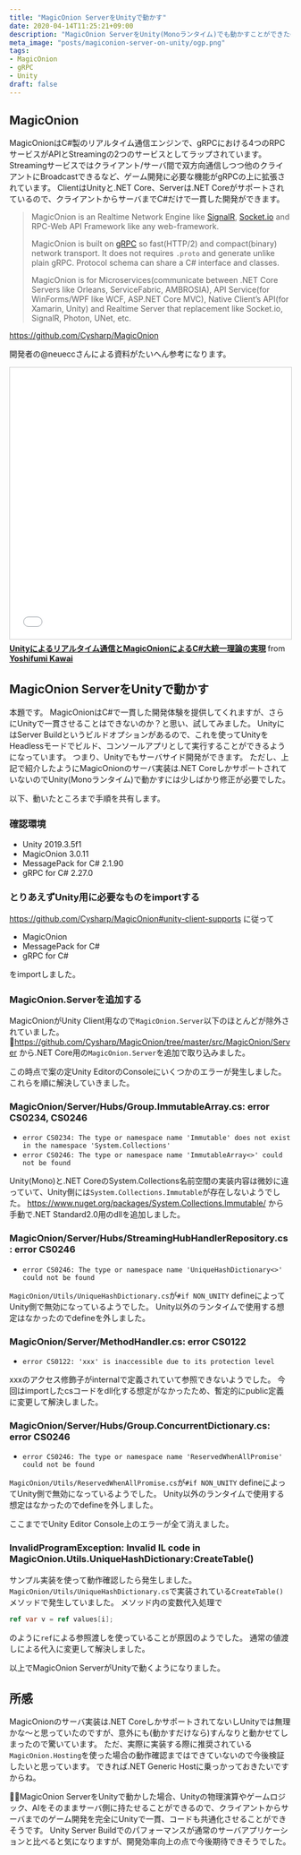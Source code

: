 ```yaml
---
title: "MagicOnion ServerをUnityで動かす"
date: 2020-04-14T11:25:21+09:00
description: "MagicOnion ServerをUnity(Monoランタイム)でも動かすことができたので紹介します。"
meta_image: "posts/magiconion-server-on-unity/ogp.png"
tags:
- MagicOnion
- gRPC
- Unity
draft: false
---
```


## MagicOnion
MagicOnionはC#製のリアルタイム通信エンジンで、gRPCにおける4つのRPCサービスがAPIとStreamingの2つのサービスとしてラップされています。Streamingサービスではクライアント/サーバ間で双方向通信しつつ他のクライアントにBroadcastできるなど、ゲーム開発に必要な機能がgRPCの上に拡張されています。
ClientはUnityと.NET Core、Serverは.NET Coreがサポートされているので、クライアントからサーバまでC#だけで一貫した開発ができます。

> MagicOnion is an Realtime Network Engine like [SignalR](https://github.com/aspnet/AspNetCore/tree/master/src/SignalR), [Socket.io](https://socket.io/) and RPC-Web API Framework like any web-framework.
>
> MagicOnion is built on [gRPC](https://grpc.io/) so fast(HTTP/2) and compact(binary) network transport. It does not requires `.proto` and generate unlike plain gRPC. Protocol schema can share a C# interface and classes.
>
> MagicOnion is for Microservices(communicate between .NET Core Servers like Orleans, ServiceFabric, AMBROSIA), API Service(for WinForms/WPF like WCF, ASP.NET Core MVC), Native Client’s API(for Xamarin, Unity) and Realtime Server that replacement like Socket.io, SignalR, Photon, UNet, etc.

https://github.com/Cysharp/MagicOnion

開発者の@neueccさんによる資料がたいへん参考になります。
<iframe src="//www.slideshare.net/slideshow/embed_code/key/s9FspXgoqnZxvL" width="595" height="485" frameborder="0" marginwidth="0" marginheight="0" scrolling="no" style="border:1px solid #CCC; border-width:1px; margin-bottom:5px; max-width: 100%;" allowfullscreen> </iframe> <div style="margin-bottom:5px"> <strong> <a href="//www.slideshare.net/neuecc/unitymagiconionc" title="Unityによるリアルタイム通信とMagicOnionによるC#大統一理論の実現" target="_blank">Unityによるリアルタイム通信とMagicOnionによるC#大統一理論の実現</a> </strong> from <strong><a href="https://www.slideshare.net/neuecc" target="_blank">Yoshifumi Kawai</a></strong> </div>

## MagicOnion ServerをUnityで動かす
本題です。
MagicOnionはC#で一貫した開発体験を提供してくれますが、さらにUnityで一貫させることはできないのか？と思い、試してみました。
UnityにはServer Buildというビルドオプションがあるので、これを使ってUnityをHeadlessモードでビルド、コンソールアプリとして実行することができるようになっています。
つまり、Unityでもサーバサイド開発ができます。
ただし、上記で紹介したようにMagicOnionのサーバ実装は.NET CoreしかサポートされていないのでUnity(Monoランタイム)で動かすには少しばかり修正が必要でした。

以下、動いたところまで手順を共有します。

### 確認環境
- Unity 2019.3.5f1
- MagicOnion 3.0.11
- MessagePack for C# 2.1.90
- gRPC for C# 2.27.0

### とりあえずUnity用に必要なものをimportする
https://github.com/Cysharp/MagicOnion#unity-client-supports に従って
- MagicOnion
- MessagePack for C#
- gRPC for C#

をimportしました。

### MagicOnion.Serverを追加する
MagicOnionがUnity Client用なので`MagicOnion.Server`以下のほとんどが除外されていました。
https://github.com/Cysharp/MagicOnion/tree/master/src/MagicOnion/Server から.NET Core用の`MagicOnion.Server`を追加で取り込みました。

この時点で案の定Unity EditorのConsoleにいくつかのエラーが発生しました。
これらを順に解決していきました。

### MagicOnion/Server/Hubs/Group.ImmutableArray.cs: error CS0234, CS0246
- `error CS0234: The type or namespace name 'Immutable' does not exist in the namespace 'System.Collections'`
- `error CS0246: The type or namespace name 'ImmutableArray<>' could not be found`

Unity(Mono)と.NET CoreのSystem.Collections名前空間の実装内容は微妙に違っていて、Unity側には`System.Collections.Immutable`が存在しないようでした。
https://www.nuget.org/packages/System.Collections.Immutable/ から手動で.NET Standard2.0用のdllを追加しました。

### MagicOnion/Server/Hubs/StreamingHubHandlerRepository.cs: error CS0246
- `error CS0246: The type or namespace name 'UniqueHashDictionary<>' could not be found`

`MagicOnion/Utils/UniqueHashDictionary.cs`が`#if NON_UNITY` defineによってUnity側で無効になっているようでした。
Unity以外のランタイムで使用する想定はなかったのでdefineを外しました。

### MagicOnion/Server/MethodHandler.cs: error CS0122
- `error CS0122: 'xxx' is inaccessible due to its protection level`

xxxのアクセス修飾子がinternalで定義されていて参照できないようでした。
今回はimportしたcsコードをdll化する想定がなかったため、暫定的にpublic定義に変更して解決しました。

### MagicOnion/Server/Hubs/Group.ConcurrentDictionary.cs: error CS0246
- `error CS0246: The type or namespace name 'ReservedWhenAllPromise' could not be found`

`MagicOnion/Utils/ReservedWhenAllPromise.cs`が`#if NON_UNITY` defineによってUnity側で無効になっているようでした。
Unity以外のランタイムで使用する想定はなかったのでdefineを外しました。

ここまででUnity Editor Console上のエラーが全て消えました。

### InvalidProgramException: Invalid IL code in MagicOnion.Utils.UniqueHashDictionary:CreateTable()
サンプル実装を使って動作確認したら発生しました。
`MagicOnion/Utils/UniqueHashDictionary.cs`で実装されている`CreateTable()`メソッドで発生していました。
メソッド内の変数代入処理で
```cs
ref var v = ref values[i];
```
のように`ref`による参照渡しを使っていることが原因のようでした。
通常の値渡しによる代入に変更して解決しました。

以上でMagicOnion ServerがUnityで動くようになりました。

## 所感
MagicOnionのサーバ実装は.NET CoreしかサポートされてないしUnityでは無理かな〜と思っていたのですが、意外にも(動かすだけなら)すんなりと動かせてしまったので驚いています。
ただ、実際に実装する際に推奨されている`MagicOnion.Hosting`を使った場合の動作確認まではできていないので今後検証したいと思っています。
できれば.NET Generic Hostに乗っかっておきたいですからね。

MagicOnion ServerをUnityで動かした場合、Unityの物理演算やゲームロジック、AIをそのままサーバ側に持たせることができるので、クライアントからサーバまでのゲーム開発を完全にUnityで一貫、コードも共通化させることができそうです。
Unity Server Buildでのパフォーマンスが通常のサーバアプリケーションと比べると気になりますが、開発効率向上の点で今後期待できそうでした。